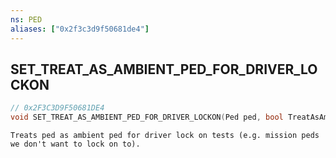 ```yaml
---
ns: PED
aliases: ["0x2f3c3d9f50681de4"]
---
```

## SET_TREAT_AS_AMBIENT_PED_FOR_DRIVER_LOCKON

```c
// 0x2F3C3D9F50681DE4
void SET_TREAT_AS_AMBIENT_PED_FOR_DRIVER_LOCKON(Ped ped, bool TreatAsAmbientPed);
```

```
Treats ped as ambient ped for driver lock on tests (e.g. mission peds we don't want to lock on to).
```
